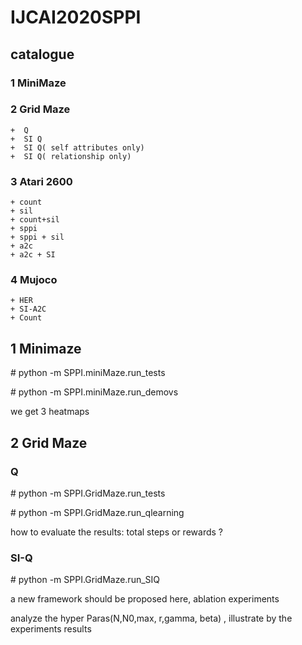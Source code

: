 # IJCAI2020SPPI

## catalogue

### 1 MiniMaze 

### 2 Grid Maze

    +  Q
    +  SI Q
    +  SI Q( self attributes only)
    +  SI Q( relationship only)

### 3  Atari 2600

    + count
    + sil
    + count+sil
    + sppi
    + sppi + sil
    + a2c
    + a2c + SI

### 4 Mujoco

    + HER
    + SI-A2C
    + Count

## 1 Minimaze

\# python -m SPPI.miniMaze.run_tests

\# python -m SPPI.miniMaze.run_demovs

we get 3 heatmaps 

## 2 Grid Maze

### Q

\# python -m SPPI.GridMaze.run_tests

\# python -m SPPI.GridMaze.run_qlearning

how to evaluate the results: total steps or rewards ?


### SI-Q

\# python -m SPPI.GridMaze.run_SIQ

a new framework should be proposed here, ablation experiments

analyze the hyper Paras(N,N0,max, r,gamma, beta) , illustrate by the experiments results

